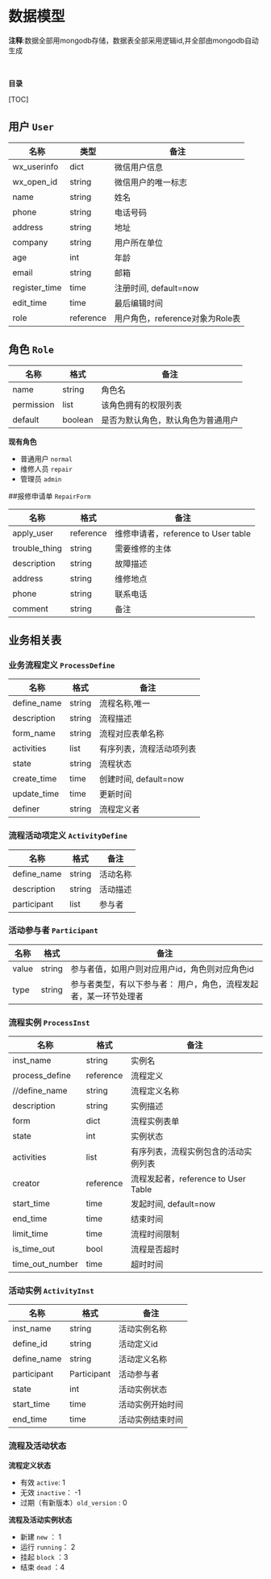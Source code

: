 # 数据模型



**注释**:数据全部用mongodb存储，数据表全部采用逻辑id,并全部由mongodb自动生成

</br>

**目录**

[TOC]

## 用户 `User`

| 名称            | 类型        | 备注                     |
| ------------- | --------- | ---------------------- |
| wx_userinfo   | dict      | 微信用户信息                 |
| wx_open_id    | string    | 微信用户的唯一标志              |
| name          | string    | 姓名                     |
| phone         | string    | 电话号码                   |
| address       | string    | 地址                     |
| company       | string    | 用户所在单位                 |
| age           | int       | 年龄                     |
| email         | string    | 邮箱                     |
| register_time | time      | 注册时间, default=now      |
| edit_time     | time      | 最后编辑时间                 |
| role          | reference | 用户角色，reference对象为Role表 |



## 角色 `Role`

| 名称         | 格式      | 备注                |
| ---------- | ------- | ----------------- |
| name       | string  | 角色名               |
| permission | list    | 该角色拥有的权限列表        |
| default    | boolean | 是否为默认角色，默认角色为普通用户 |

**现有角色**

+ 普通用户 `normal`
+ 维修人员 `repair`
+ 管理员 `admin`



##报修申请单 `RepairForm` 

| 名称            | 格式        | 备注                            |
| ------------- | --------- | ----------------------------- |
| apply_user    | reference | 维修申请者，reference to User table |
| trouble_thing | string    | 需要维修的主体                       |
| description   | string    | 故障描述                          |
| address       | string    | 维修地点                          |
| phone         | string    | 联系电话                          |
| comment       | string    | 备注                            |



## 业务相关表

### 业务流程定义 `ProcessDefine`

| 名称          | 格式     | 备注                |
| ----------- | ------ | ----------------- |
| define_name | string | 流程名称,唯一           |
| description | string | 流程描述              |
| form_name   | string | 流程对应表单名称          |
| activities  | list   | 有序列表，流程活动项列表      |
| state       | string | 流程状态              |
| create_time | time   | 创建时间, default=now |
| update_time | time   | 更新时间              |
| definer     | string | 流程定义者             |



### 流程活动项定义 `ActivityDefine`

| 名称          | 格式     | 备注   |
| ----------- | ------ | ---- |
| define_name | string | 活动名称 |
| description | string | 活动描述 |
| participant | list   | 参与者  |



### 活动参与者 `Participant`

| 名称    | 格式     | 备注                                |
| ----- | ------ | --------------------------------- |
| value | string | 参与者值，如用户则对应用户id，角色则对应角色id         |
| type  | string | 参与者类型，有以下参与者： 用户，角色，流程发起者，某一环节处理者 |



### 流程实例 `ProcessInst`

| 名称              | 格式        | 备注                            |
| --------------- | --------- | ----------------------------- |
| inst_name       | string    | 实例名                           |
| process_define  | reference | 流程定义                          |
| //define_name   | string    | 流程定义名称                        |
| description     | string    | 实例描述                          |
| form            | dict      | 流程实例表单                        |
| state           | int       | 实例状态                          |
| activities      | list      | 有序列表，流程实例包含的活动实例列表            |
| creator         | reference | 流程发起者，reference to User Table |
| start_time      | time      | 发起时间, default=now             |
| end_time        | time      | 结束时间                          |
| limit_time      | time      | 流程时间限制                        |
| is_time_out     | bool      | 流程是否超时                        |
| time_out_number | time      | 超时时间                          |



### 活动实例 `ActivityInst`

| 名称          | 格式          | 备注       |
| ----------- | ----------- | -------- |
| inst_name   | string      | 活动实例名称   |
| define_id   | string      | 活动定义id   |
| define_name | string      | 活动定义名称   |
| participant | Participant | 活动参与者    |
| state       | int         | 活动实例状态   |
| start_time  | time        | 活动实例开始时间 |
| end_time    | time        | 活动实例结束时间 |



### 流程及活动状态

**流程定义状态**

+ 有效 `active`: 1
+ 无效 `inactive`： -1
+ 过期（有新版本）`old_version` : 0



**流程及活动实例状态**

+ 新建 `new` ： 1
+ 运行 `running`： 2
+ 挂起 `block` ：3
+ 结束 `dead` ：4